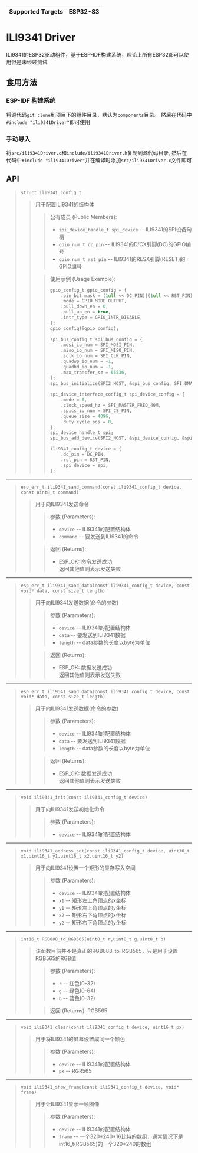| Supported Targets | ESP32-S3 |
| ----------------- | -------- |

# ILI9341 Driver
ILI9341的ESP32驱动组件，基于ESP-IDF构建系统，理论上所有ESP32都可以使用但是未经过测试

## 食用方法
### ESP-IDF 构建系统
将源代码`git clone`到项目下的组件目录，默认为`components`目录。
然后在代码中`#include "ili9341Driver"`即可使用

### 手动导入
将`src/ili9341Driver.c`和`include/ili9341Driver.h`复制到源代码目录, 然后在代码中`#include "ili9341Driver"`并在编译时添加`src/ili9341Driver.c`文件即可

## API
> ```struct ili9341_config_t```  
>> 用于配置ILI9341的结构体  
>>> 公有成员 (Public Members):  
>>> * `spi_device_handle_t spi_device` -- ILI9341的SPI设备句柄  
>>> * `gpio_num_t dc_pin` -- ILI9341的D/CX引脚(DC)的GPIO编号  
>>> * `gpio_num_t rst_pin` -- ILI9341的RESX引脚(RESET)的GPIO编号  
>>
>>> 使用示例 (Usage Example):  
>>> ```c
>>> gpio_config_t gpio_config = {
>>>     .pin_bit_mask = (1ull << DC_PIN)|(1ull << RST_PIN),
>>>     .mode = GPIO_MODE_OUTPUT,
>>>     .pull_down_en = 0,
>>>     .pull_up_en = true,
>>>     .intr_type = GPIO_INTR_DISABLE,
>>> };
>>> gpio_config(&gpio_config);
>>>     
>>> spi_bus_config_t spi_bus_config = {
>>>     .mosi_io_num = SPI_MOSI_PIN,
>>>     .miso_io_num = SPI_MISO_PIN,
>>>     .sclk_io_num = SPI_CLK_PIN,
>>>     .quadwp_io_num = -1,
>>>     .quadhd_io_num = -1,
>>>     .max_transfer_sz = 65536,
>>> };
>>> spi_bus_initialize(SPI2_HOST, &spi_bus_config, SPI_DMA_CH_AUTO); // Enable the DMA feature
>>>     
>>> spi_device_interface_config_t spi_device_config = {
>>>     .mode = 0,
>>>     .clock_speed_hz = SPI_MASTER_FREQ_40M, 
>>>     .spics_io_num = SPI_CS_PIN,
>>>     .queue_size = 4096,
>>>     .duty_cycle_pos = 0,
>>> };
>>> spi_device_handle_t spi;
>>> spi_bus_add_device(SPI2_HOST, &spi_device_config, &spi);
>>> 
>>> ili9341_config_t device = {
>>>     .dc_pin = DC_PIN,
>>>     .rst_pin = RST_PIN,
>>>     .spi_device = spi,
>>> };
>>> ```
---
>`esp_err_t ili9341_sand_command(const ili9341_config_t device, const uint8_t command)`  
>> 用于向ILI9341发送命令  
>>> 参数 (Parameters):  
>>> * `device` -- ILI9341的配置结构体
>>> * `command` -- 要发送到ILI9341的命令
>>
>>> 返回 (Returns):
>>> * ESP_OK: 命令发送成功  
>>> 返回其他值则表示发送失败
---
>`esp_err_t ili9341_sand_data(const ili9341_config_t device, const void* data, const size_t length)`  
>> 用于向ILI9341发送数据(命令的参数)  
>>> 参数 (Parameters):  
>>> * `device` -- ILI9341的配置结构体
>>> * `data` -- 要发送到ILI9341数据
>>> * `length` -- data参数的长度以byte为单位
>>
>>> 返回 (Returns):
>>> * ESP_OK: 数据发送成功  
>>> 返回其他值则表示发送失败
---
>`esp_err_t ili9341_sand_data(const ili9341_config_t device, const void* data, const size_t length)`  
>> 用于向ILI9341发送数据(命令的参数)  
>>> 参数 (Parameters):  
>>> * `device` -- ILI9341的配置结构体
>>> * `data` -- 要发送到ILI9341数据
>>> * `length` -- data参数的长度以byte为单位
>>
>>> 返回 (Returns):
>>> * ESP_OK: 数据发送成功  
>>> 返回其他值则表示发送失败
---
>`void ili9341_init(const ili9341_config_t device)`  
>> 用于向ILI9341发送初始化命令
>>> 参数 (Parameters):  
>>> * `device` -- ILI9341的配置结构体
---
>`void ili9341_address_set(const ili9341_config_t device, uint16_t x1,uint16_t y1,uint16_t x2,uint16_t y2)`  
>> 用于向ILI9341设置一个矩形的显存写入空间
>>> 参数 (Parameters):  
>>> * `device` -- ILI9341的配置结构体
>>> * `x1` -- 矩形左上角顶点的x坐标
>>> * `y1` -- 矩形左上角顶点的y坐标
>>> * `x2` -- 矩形右下角顶点的x坐标
>>> * `y2` -- 矩形右下角顶点的y坐标
---
>`int16_t RGB888_to_RGB565(uint8_t r,uint8_t g,uint8_t b)`  
>> 该函数目前并不是真正的RGB888_to_RGB565，只是用于设置RGB565的RGB值
>>> 参数 (Parameters):  
>>> * `r` -- 红色(0-32)
>>> * `g` -- 绿色(0-64)
>>> * `b` -- 蓝色(0-32)
>> 
>>> 返回 (Returns): RGB565
---
>`void ili9341_clear(const ili9341_config_t device, uint16_t px)`  
>> 用于将ILI9341的屏幕设置成同一个颜色
>>> 参数 (Parameters):  
>>> * `device` -- ILI9341的配置结构体
>>> * `px` -- RGR565
---
>`void ili9341_show_frame(const ili9341_config_t device, void* frame)`  
>> 用于让ILI9341显示一帧图像
>>> 参数 (Parameters):  
>>> * `device` -- ILI9341的配置结构体
>>> * `frame` -- 一个320\*240\*16比特的数组，通常情况下是int16_t(RGB565)的一个320*240的数组
